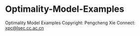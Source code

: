 # Optimality-Model-Examples
Optimality Model Examples
Copyright: Pengcheng Xie
Connect: xpc@lsec.cc.ac.cn
